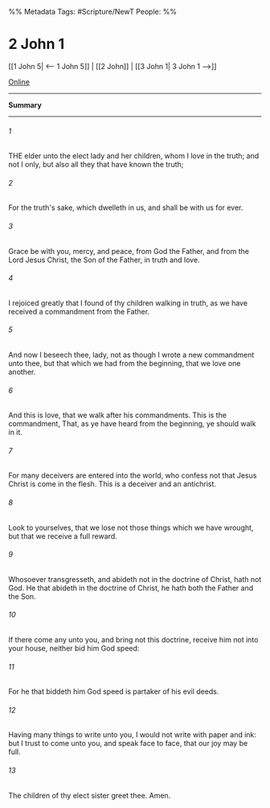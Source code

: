 %% Metadata
Tags: #Scripture/NewT
People: 
%%
# 2 John 1
[[1 John 5| <-- 1 John 5]] | [[2 John]] | [[3 John 1| 3 John 1 -->]]

[Online](https://churchofjesuschrist.org/study/scriptures/nt/2-jn/1?lang=eng)

---
__Summary__



---
###### 1
THE elder unto the elect lady and her children, whom I love in the truth; and not I only, but also all they that have known the truth;
###### 2
For the truth's sake, which dwelleth in us, and shall be with us for ever.
###### 3
Grace be with you, mercy, and peace, from God the Father, and from the Lord Jesus Christ, the Son of the Father, in truth and love.
###### 4
I rejoiced greatly that I found of thy children walking in truth, as we have received a commandment from the Father.
###### 5
And now I beseech thee, lady, not as though I wrote a new commandment unto thee, but that which we had from the beginning, that we love one another.
###### 6
And this is love, that we walk after his commandments. This is the commandment, That, as ye have heard from the beginning, ye should walk in it.
###### 7
For many deceivers are entered into the world, who confess not that Jesus Christ is come in the flesh. This is a deceiver and an antichrist.
###### 8
Look to yourselves, that we lose not those things which we have wrought, but that we receive a full reward.
###### 9
Whosoever transgresseth, and abideth not in the doctrine of Christ, hath not God. He that abideth in the doctrine of Christ, he hath both the Father and the Son.
###### 10
If there come any unto you, and bring not this doctrine, receive him not into your house, neither bid him God speed:
###### 11
For he that biddeth him God speed is partaker of his evil deeds.
###### 12
Having many things to write unto you, I would not write with paper and ink: but I trust to come unto you, and speak face to face, that our joy may be full.
###### 13
The children of thy elect sister greet thee. Amen.



